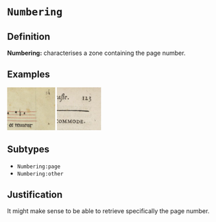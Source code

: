 # `Numbering`

## Definition

**Numbering:** characterises a zone containing the page number.

## Examples

<img src="btv1b84192440_f45.jpg" height="100px">
<img src="btv1b86070385_f135_p.jpg" height="100px">

## Subtypes

* `Numbering:page`
* `Numbering:other`

## Justification

It might make sense to be able to retrieve specifically the page number.


